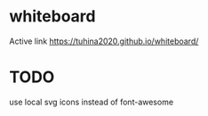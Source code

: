 # whiteboard
Active link https://tuhina2020.github.io/whiteboard/

# TODO

use local svg icons instead of font-awesome 
